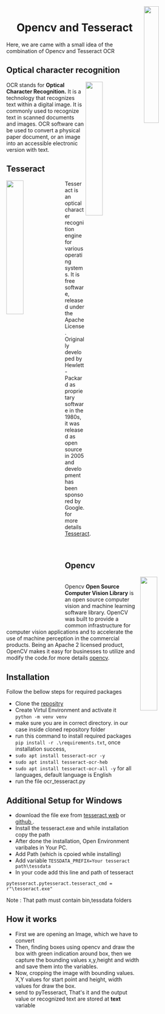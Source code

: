 
<img align="right" width="28%" src="https://vivifyassets.s3.ap-south-1.amazonaws.com/lifeeazy-logo1.png">
<h1 align=center fontsize=34>Opencv and Tesseract</h1>
Here, we are came with a small idea of the combination of Opencv and Tesseract OCR


## Optical character recognition ##
<img align="right" width="30%" src="https://vivifyassets.s3.ap-south-1.amazonaws.com/ocr-55-e1661521818617-1024x569.png">
<div text-align="left">OCR stands for <b>Optical Character Recognition.</b> It is a technology that recognizes text within a digital image. It is commonly used to recognize text in scanned documents and images. OCR software can be used to convert a physical paper document, or an image into an accessible electronic version with text.</div>

## Tesseract ##
<img align="left" 
width="30%" src="https://vivifyassets.s3.ap-south-1.amazonaws.com/tesseract-ocr.jpg">


<div text-align= "right">
Tesseract is an optical character recognition engine for various operating systems. It is free software, released under the Apache License. Originally developed by Hewlett-Packard as proprietary software in the 1980s, it was released as open source in 2005 and development has been sponsored by Google. for more details <a href='https://github.com/tesseract-ocr/tesseract'>Tesseract</a>.</div><br>
<br>


## Opencv
<img align='right' width="30%" src="https://vivifyassets.s3.ap-south-1.amazonaws.com/95103cv.png">

<div text-align="left" width="50%"><br>
Opencv <b>Open Source Computer Vision Library</b> is an open source computer vision and machine learning software library. 
OpenCV was built to provide a common infrastructure for computer vision applications 
and to accelerate the use of machine perception in the commercial products. Being an Apache 2 licensed product, 
OpenCV makes it easy for businesses to utilize and modify the code.for more details
<a href='https://docs.opencv.org/4.x/'>opencv</a>.
</div>


## Installation 

Follow the bellow steps for required packages

- Clone the <a href=''>repositry</a> 
- Create Virtul Environment and activate it  
  `python -m venv venv`
- make sure you are in correct directory. in our case inside cloned repository folder 
- run this command to install required packages 
`pip install -r .\requirements.txt`, once installation success,
- `sudo apt install tesseract-ocr -y`
- `sudo apt install tesseract-ocr-heb`
- `sudo apt install tesseract-ocr-all -y` for all languages, default language is English
- run the file ocr_tesseract.py 


## Additional Setup for Windows ##
- download the file exe from <a href='https://tesseract-ocr.github.io/'>tesseract web</a> or <a href='https://github.com/tesseract-ocr/tesseract'>github </a>.
- Install the tesseract.exe and while installation copy the path
- After done the installation, Open Environment varibales in Your PC.
- Add Path (which is cpoied while installing)
- Add variable `TESSDATA_PREFIX=Your tesseract path\tessdata`
- In your code add this line and path of tesseract 

`pytesseract.pytesseract.tesseract_cmd = r"\tesseract.exe"`

Note : That path must contain bin,tessdata folders 



## How it works

- First we are opening an Image, which we have to convert 
- Then, finding boxes using opencv and draw the box with green indication around box, then we capture the bounding values x,y,height and width and save them into the variables.
- Now, cropping the image with bounding values. X,Y values for start point and height, width values  for draw the box.
- send to pyTesseract, That's it and the output value or recognized text are stored at <b>text</b> variable

